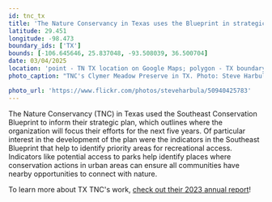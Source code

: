 ```yaml
---
id: tnc_tx
title: 'The Nature Conservancy in Texas uses the Blueprint in strategic plan'
latitude: 29.451
longitude: -98.473
boundary_ids: ['TX']
bounds: [-106.645646, 25.837048, -93.508039, 36.500704]
date: 03/04/2025
location: 'point - TN TX location on Google Maps; polygon - TX boundary'
photo_caption: "TNC's Clymer Meadow Preserve in TX. Photo: Steve Harbula/Flickr, CC BY 2.0."

photo_url: 'https://www.flickr.com/photos/steveharbula/50940425783'
---
```


The Nature Conservancy (TNC) in Texas used the Southeast Conservation Blueprint to inform their strategic plan, which outlines where the organization will focus their efforts for the next five years. Of particular interest in the development of the plan were the indicators in the Southeast Blueprint that help to identify priority areas for recreational access. Indicators like potential access to parks help identify places where conservation actions in urban areas can ensure all communities have nearby opportunities to connect with nature.

To learn more about TX TNC's work, [check out their 2023 annual report](https://www.nature.org/content/dam/tnc/nature/en/documents/2023-Texas-Annual-Report_The-Making-of-a-Million.pdf)!
